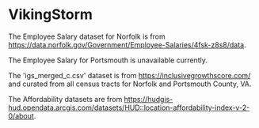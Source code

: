# VikingStorm
The Employee Salary dataset for Norfolk is from https://data.norfolk.gov/Government/Employee-Salaries/4fsk-z8s8/data.

The Employee Salary for Portsmouth is unavailable currently.

The 'igs_merged_c.csv' dataset is from https://inclusivegrowthscore.com/ and curated from all census tracts for Norfolk and Portsmouth County, VA. 

The Affordability datasets are from https://hudgis-hud.opendata.arcgis.com/datasets/HUD::location-affordability-index-v-2-0/about.
